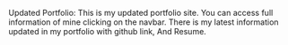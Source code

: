 Updated Portfolio:
This is my updated portfolio site. You can access full information of mine clicking on the navbar. There is my latest information updated in my portfolio with github link, And Resume.